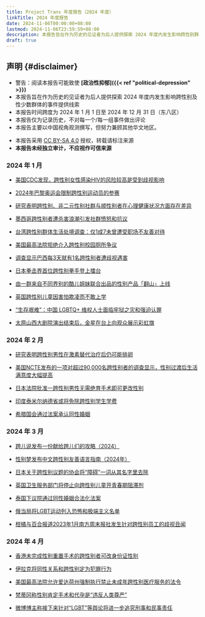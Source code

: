 ```yaml
---
title: Project Trans 年度报告（2024 年度）
linkTitle: 2024 年度报告
date: 2024-11-06T00:00:00+08:00
lastmod: 2024-11-06T23:59:59+08:00
description: 本报告旨在作为历史的见证者为后人提供探索 2024 年度内发生影响跨性别群体的事件提供线索
draft: true
---
```


## 声明 {#disclaimer}

- 警告：阅读本报告可能致使 **[政治性抑郁]({{< ref "political-depression" >}})**
- 本报告旨在作为历史的见证者为后人提供探索 2024 年度内发生影响跨性别及性少数群体的事件提供线索
- 本报告时间跨度为 2024 年 1 月 1 日至 2024 年 12 月 31 日（东八区）
- 本报告仅为记录历史，不对每一个/每一组事件做出评论
- 本报告主要以中国视角观测撰写，但努力兼顾其他华文地区。
<!-- 本报告若存在事实性错误的情况，请联系 <admin@project-trans.org>-->
- 本报告采用 [CC BY-SA 4.0] 授权，转载请标注来源
- **本报告未经独立审计，不应视作可信来源**

[cc by-sa 4.0]: https://creativecommons.org/licenses/by-sa/4.0/deed.zh

### 2024 年 1 月

- [美国CDC发现，跨性别女性感染HIV的风险较高是受到歧视影响](https://www.statnews.com/2024/01/25/transgender-women-hiv-socioeconomic-risks-cdc/)

- [2024年巴黎奥运会限制跨性别运动员的参赛](https://www.insidethegames.biz/articles/1143198/restrictions-transgender-paris2024-games)

- [研究表明跨性别、非二元性别社群与顺性别者在心理健康状况方面存在差异](https://www.ajmc.com/view/mental-health-challenges-are-high-among-transgender-non-binary-communities)

- [墨西哥跨性别者遭杀害浪潮引发社群愤怒和抗议](https://apnews.com/article/mexico-transgender-killings-lgbtq-violence-samantha-gomez-266056d1f8a811b30ce69ef69741c26a)

- [台湾跨性别群体生活处境调查：仅1成7未曾遭受职场不友善对待](https://udn.com/news/story/7266/7718068)

- [美国最高法院拒绝介入跨性别校园厕所争议](https://www.worldjournal.com/wj/story/121469/7714806)

- [调查显示巴西每3天就有1名跨性别者遭歧视遇害](https://www.cna.com.tw/news/aopl/202401300013.aspx)

- [日本拳击界首位跨性别拳手登上擂台](https://news.tvbs.com.tw/focus/2384421)

- [由一群来自不同界别的酷儿姐妹联合出品的性别产品「翻山」上线](https://www.fanshan.org/foreword/)

- [英国跨性别儿童因害怕欺凌而不敢上学](https://www.thepinknews.com/2024/01/10/bullying-fear-leaves-trans-children-too-scared-to-go-to-school/)

- [“生存艰难”：中国 LGBTQ+ 维权人士面临牢狱之灾和强迫认罪](https://www.theguardian.com/global-development/2024/jan/15/its-difficult-to-survive-chinas-lgbtq-advocates-face-jail-and-forced-confession)

- [太原山西大剧院演出结束后，金星在台上向观众展示彩虹旗](https://x.com/whyyoutouzhele/status/1746466409981354295)

### 2024 年 2 月

- [研究表明跨性别男性在激素替代治疗后仍可能排卵](https://www.science.org/content/article/transgender-men-may-still-ovulate-after-hormone-replacement-therapy)

- [美国NCTE发布的一项对超过90,000名跨性别者的调查显示，性别过渡后生活满意度大幅提高](https://www.nbcnews.com/nbc-out/out-news/transgender-survey-transition-hrt-surgery-gender-affirming-rcna137563)

- [日本法院批准一跨性别男性无需绝育手术即可更改性别](https://www.theguardian.com/world/2024/feb/08/japan-transgender-man-status-change-ruling-court-sterilisation)

- [印度泰米尔纳德省或将免除跨性别学生学费](https://www.cna.com.tw/news/aopl/202402190259.aspx)

- [希腊国会通过法案承认同性婚姻](https://www.sohu.com/a/758430859_656058)

### 2024 年 3 月

- [跨儿说发布一份献给跨儿们的攻略（2024）](https://mp.weixin.qq.com/s/e7lh1ikGUuBd68_iw5XoFw)

- [性别梦发布中文跨性别友善语言指南（2024年）](https://mp.weixin.qq.com/s/t3VAdeW97kzYqQdXgVdfsQ)

- [日本关于跨性别议题的协会将“障碍”一词从其名字里去除](https://english.kyodonews.net/news/2024/03/273fdffe00c0-japan-society-on-transgender-issues-to-drop-disorder-from-name.html)

- [英国卫生服务部门将停止向跨性别儿童开青春期阻滞剂](https://edition.cnn.com/2024/03/13/uk/england-nhs-puberty-blockers-trans-children-intl-gbr/index.html)

- [泰国下议院通过同性婚姻合法化法案](https://www.zaobao.com.sg/news/sea/story20240327-3224766)

- [俄当局将LGBT运动列入恐怖和极端主义名单](https://www.zaobao.com.sg/realtime/world/story20240322-3203798)

- [柑橘与百合报道2023年1月南方周末报社发生针对跨性别员工的歧视丑闻](https://www.youtube.com/watch?v=VG0_lb2Ibmc)

### 2024 年 4 月

- [香港未完成性别重置手术的跨性别者可改身份证性别](https://www.zaobao.com/realtime/china/story20240403-3255461)

- [伊拉克将同性关系和跨性别定为犯罪行为](https://www.jurist.org/news/2024/04/iraq-criminalizes-same-sex-relationships-and-transgender-individuals/)

- [美国最高法院允许爱达荷州强制执行禁止未成年跨性别医疗服务的法令](https://www.reuters.com/legal/us-supreme-court-lets-idaho-enforce-ban-transgender-care-minors-2024-04-15/)

- [梵蒂冈称性别肯定手术和代孕是“违反人类尊严”](https://apnews.com/article/vatican-gender-surrogacy-abortion-pope-3f84d8eb97f045b0cfb0ec1efa4e614e)

- [微博博主称接下来针对“LGBT”等舆论将进一步追究刑事和民事责任](https://x.com/whyyoutouzhele/status/1782437822223331787)
